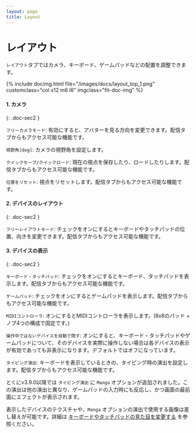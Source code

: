 ```yaml
---
layout: page
title: Layout
---
```


# レイアウト

`レイアウト`タブではカメラ、キーボード、ゲームパッドなどの配置を調整できます。

<div class="row">
{% include docimg.html file="/images/docs/layout_top_1.png" customclass="col s12 m6 l6" imgclass="fit-doc-img" %}
</div>


#### 1. カメラ
{: .doc-sec2 }

`フリーカメラモード`: 有効にすると、アバターを見る方向を変更できます。配信タブからもアクセス可能な機能です。

`視野角[deg]`: カメラの視野角を設定します。

`クイックセーブ/クイックロード`: 現在の視点を保存したり、ロードしたりします。配信タブからもアクセス可能な機能です。

`位置をリセット`: 視点をリセットします。配信タブからもアクセス可能な機能です。


#### 2. デバイスのレイアウト
{: .doc-sec2 }

`フリーレイアウトモード`: チェックをオンにするとキーボードやタッチパッドの位置、向きを変更できます。配信タブからもアクセス可能な機能です。


#### 3. デバイスの表示
{: .doc-sec2 }

`キーボード・タッチパッド`: チェックをオンにするとキーボード、タッチパッドを表示します。配信タブからもアクセス可能な機能です。

`ゲームパッド`: チェックをオンにするとゲームパッドを表示します。配信タブからもアクセス可能な機能です。

`MIDIコントローラ`: オンにするとMIDIコントローラを表示します。(8x8のパッド + ノブ4つの構成で固定です。)

`操作中ではないデバイスを自動で隠す`: オンにすると、キーボード・タッチパッドやゲームパッドについて、そのデバイスを実際に操作しない場合は各デバイスの表示が有効であっても非表示になります。デフォルトではオフになっています。

`タイピング演出`: キーボードを表示しているときの、タイピング時の演出を設定します。配信タブからもアクセス可能な機能です。

とくにv3.9.0以降では `タイピング演出` に `Manga` オプションが追加されました。この演出は他の演出と異なり、ゲームパッドの入力時にも反応し、かつ画面の最前面にエフェクトが表示されます。

表示したデバイスのテクスチャや、`Manga` オプションの演出で使用する画像は差し替えが可能です。詳細は [キーボードやタッチパッドの見た目を変更する](../tips/change_textures) を参照ください。
